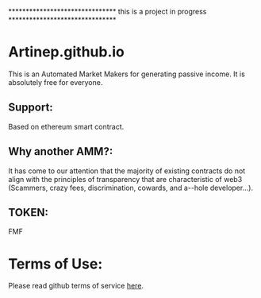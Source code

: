 ******************************* this is a project in progress *******************************

# Artinep.github.io
This is an Automated Market Makers for generating passive income. It is absolutely free for everyone.

## Support:
Based on ethereum smart contract.

## Why another AMM?:
It has come to our attention that the majority of existing contracts do not align with the principles of transparency that are characteristic of web3 (Scammers, crazy fees, discrimination, cowards, and a--hole developer...).

## TOKEN:
FMF

# Terms of Use:
Please read github terms of service [here](https://docs.github.com/en/site-policy/github-terms/github-terms-of-service).